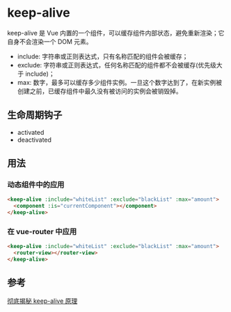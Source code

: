 # keep-alive

keep-alive 是 Vue 内置的一个组件，可以缓存组件内部状态，避免重新渲染；它自身不会渲染一个 DOM 元素。

- include: 字符串或正则表达式，只有名称匹配的组件会被缓存；
- exclude: 字符串或正则表达式，任何名称匹配的组件都不会被缓存(优先级大于 include)；
- max: 数字，最多可以缓存多少组件实例。一旦这个数字达到了，在新实例被创建之前，已缓存组件中最久没有被访问的实例会被销毁掉。

## 生命周期钩子

- activated
- deactivated

## 用法

### 动态组件中的应用

```html
<keep-alive :include="whiteList" :exclude="blackList" :max="amount">
  <component :is="currentComponent"></component>
</keep-alive>
```

### 在 vue-router 中应用

```html
<keep-alive :include="whiteList" :exclude="blackList" :max="amount">
  <router-view></router-view>
</keep-alive>
```

## 参考

[彻底揭秘 keep-alive 原理](https://juejin.im/post/5cce49036fb9a031eb58a8f9)

